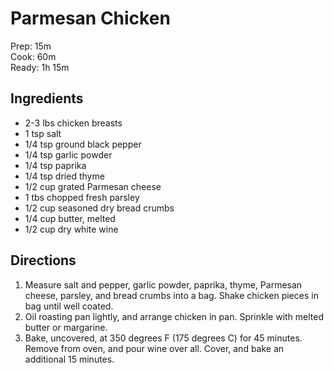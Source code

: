 # Parmesan Chicken
Prep: 15m  
Cook: 60m  
Ready: 1h 15m  

## Ingredients
* 2-3 lbs chicken breasts
* 1 tsp salt
* 1/4 tsp ground black pepper
* 1/4 tsp garlic powder
* 1/4 tsp paprika
* 1/4 tsp dried thyme
* 1/2 cup grated Parmesan cheese
* 1 tbs chopped fresh parsley
* 1/2 cup seasoned dry bread crumbs
* 1/4 cup butter, melted
* 1/2 cup dry white wine

## Directions
1. Measure salt and pepper, garlic powder, paprika, thyme, Parmesan cheese, parsley, and bread crumbs into a bag. Shake chicken pieces in bag until well coated.
2. Oil roasting pan lightly, and arrange chicken in pan. Sprinkle with melted butter or margarine.
3. Bake, uncovered, at 350 degrees F (175 degrees C) for 45 minutes. Remove from oven, and pour wine over all. Cover, and bake an additional 15 minutes.
